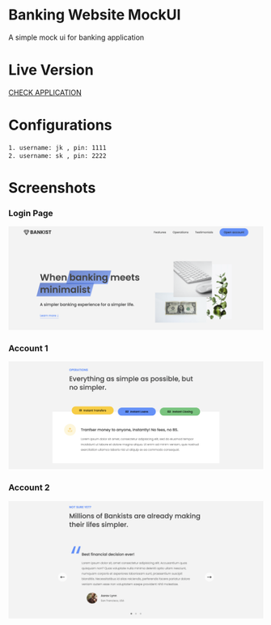 # Banking Website MockUI

A simple mock ui for banking application

# Live Version

[CHECK APPLICATION](https://jeevakalaiselvam.github.io/javascript-indianbank-simple/)

# Configurations

    1. username: jk , pin: 1111
    2. username: sk , pin: 2222

# Screenshots

### Login Page

![Screenshot](screens/screen1.png)

### Account 1

![Screenshot](screens/screen2.png)

### Account 2

![Screenshot](screens/screen3.png)
